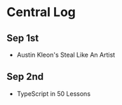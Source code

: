 # Central Log

## Sep 1st
  * Austin Kleon's Steal Like An Artist

## Sep 2nd
  * TypeScript in 50 Lessons
